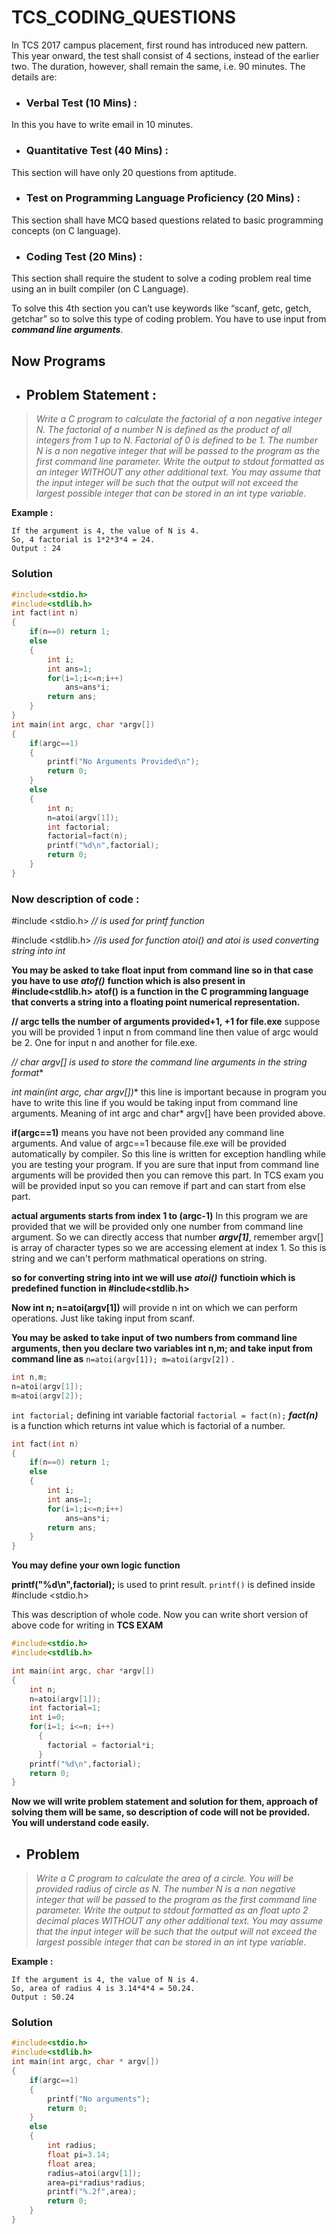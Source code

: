 # TCS_CODING_QUESTIONS

In TCS 2017 campus placement, first round has introduced new pattern. This year onward, the test shall consist of 4 sections, instead of the earlier two. The duration, however, shall remain the same, i.e. 90 minutes. The details are:

* ### Verbal Test (10 Mins) :
In this you have to write email in 10 minutes.

* ### Quantitative Test (40 Mins) :
This section will have only 20 questions from aptitude.

* ### Test on Programming Language Proficiency (20 Mins) :
This section shall have MCQ based questions related to basic programming concepts (on C language).

* ### Coding Test (20 Mins) :

This section shall require the student to solve a coding problem real time using an in built compiler (on C Language).

To solve this 4th section you can’t use keywords like “scanf, getc, getch, getchar” so to solve this type of coding problem. You have to use input from ***command line arguments***.

## Now Programs

* ## Problem Statement :

> *Write a C program to calculate the factorial of a non negative integer N. The factorial of a number N is defined as the product of all integers from 1 up to N. Factorial of 0 is defined to be 1. The number N is a non negative integer that will be passed to the program as the first command line parameter. Write the output to stdout formatted as an integer WITHOUT any other additional text. You may assume that the input integer will be such that the output will not exceed the largest possible integer that can be stored in an int type variable*.

**Example :** 
```
If the argument is 4, the value of N is 4. 
So, 4 factorial is 1*2*3*4 = 24.
Output : 24
```
### Solution

```c
#include<stdio.h>
#include<stdlib.h>
int fact(int n)
{
    if(n==0) return 1;
    else
    {
        int i;
        int ans=1;
        for(i=1;i<=n;i++)
            ans=ans*i;
        return ans;
    }
}
int main(int argc, char *argv[])
{
    if(argc==1)
    {
        printf("No Arguments Provided\n");
        return 0;
    }
    else
    {
        int n;
        n=atoi(argv[1]);
        int factorial;
        factorial=fact(n);
        printf("%d\n",factorial);
        return 0;
    }
}
```

### Now description of code :

#include <stdio.h> *// is used for printf function*

#include <stdlib.h> *//is used for function atoi() and atoi is used converting string into int*

**You may be asked to take float input from command line so in that case you have to use** ***atof()*** **function which is also present in #include<stdlib.h> atof() is a function in the C programming language that converts a string into a floating point numerical representation.**

**// argc tells the number of arguments provided+1,  +1 for file.exe** suppose you will be provided 1 input n from command line then value of argc would be 2. One for input n and another for file.exe.

**// char* argv[] is used to store the command line arguments in the string format**

**int main(int argc, char* argv[])** this line is important because in program you have to write this line if you would be taking input from command line arguments. Meaning of int argc and char* argv[] have been provided above.

**if(argc==1)** means you have not been provided any command line arguments. And value of argc==1 because file.exe will be provided automatically by compiler. So this line is written for exception handling while you are testing your program. If you are sure that input from command line arguments will be provided then you can remove this part. In TCS exam you will be provided input so you can remove if part and can start from else part.

**actual arguments starts from index 1 to (argc-1)** In this program we are provided that we will be provided only one number from command line argument. So we can directly access that number ***argv[1]***, remember argv[] is array of character types so we are accessing element at index 1. So this is string and we can't perform mathmatical operations on string.

**so for converting string into int we will use** ***atoi()*** **functioin which is predefined function in #include<stdlib.h>**

**Now int n; n=atoi(argv[1])** will provide n int on which we can perform operations. Just like taking input from scanf.

**You may be asked to take input of two numbers from command line arguments, then you declare two variables int n,m; and take input from command line as** `n=atoi(argv[1]); m=atoi(argv[2])` .

```c
int n,m;
n=atoi(argv[1]);
m=atoi(argv[2]);
```
`int factorial;` defining int variable factorial
`factorial = fact(n);` ***fact(n)*** is a function which returns int value which is factorial of a number.

```c
int fact(int n)
{
    if(n==0) return 1;
    else
    {
        int i;
        int ans=1;
        for(i=1;i<=n;i++)
            ans=ans*i;
        return ans;
    }
}
```
**You may define your own logic function**

**printf("%d\n",factorial);** is used to print result. `printf()` is defined inside #include <stdio.h>

This was description of whole code. Now you can write short version of above code for writing in **TCS EXAM**

```c
#include<stdio.h>
#include<stdlib.h>

int main(int argc, char *argv[])
{
    int n;
    n=atoi(argv[1]);
    int factorial=1;
    int i=0;
    for(i=1; i<=n; i++)
      {
        factorial = factorial*i; 
      }
    printf("%d\n",factorial);
    return 0;   
}
```

**Now we will write problem statement and solution for them, approach of solving them will be same, so description of code will not be provided. You will understand code easily.**

* ## Problem
> *Write a C program to calculate the area of a circle. You will be provided radius of circle as N. The number N is a non negative integer that will be passed to the program as the first command line parameter. Write the output to stdout formatted as an float upto 2 decimal places WITHOUT any other additional text. You may assume that the input integer will be such that the output will not exceed the largest possible integer that can be stored in an int type variable*.

**Example :** 
```
If the argument is 4, the value of N is 4. 
So, area of radius 4 is 3.14*4*4 = 50.24.
Output : 50.24
```
### Solution

```c
#include<stdio.h>
#include<stdlib.h>
int main(int argc, char * argv[])
{
    if(argc==1)
    {
        printf("No arguments");
        return 0;
    }
    else
    {
        int radius;
        float pi=3.14;
        float area;
        radius=atoi(argv[1]);
        area=pi*radius*radius;
        printf("%.2f",area);
        return 0;
    }
}
```


